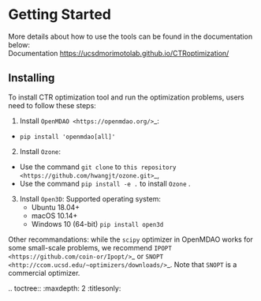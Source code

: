 Getting Started
===============
More details about how to use the tools can be found in the documentation below: \
Documentation https://ucsdmorimotolab.github.io/CTRoptimization/

Installing
----------
To install CTR optimization tool and run the optimization problems, users need to follow these steps:

1.  Install `OpenMDAO <https://openmdao.org/>`_: 
  - ``pip install 'openmdao[all]'``

2. Install ``Ozone``:

  - Use the command ``git clone`` to `this repository <https://github.com/hwangjt/ozone.git>`_,
  - Use the command ``pip install -e .`` to install ``Ozone`` .

3. Install ``Open3D``:
    Supported operating system:
    - Ubuntu 18.04+
    - macOS 10.14+
    - Windows 10 (64-bit)
    ``pip install open3d``

Other recommandations: while the ``scipy`` optimizer in OpenMDAO works for some small-scale problems, we recommend `IPOPT <https://github.com/coin-or/Ipopt/>`_ or `SNOPT <http://ccom.ucsd.edu/~optimizers/downloads/>`_.
Note that ``SNOPT`` is a commercial optimizer.



.. toctree::
  :maxdepth: 2
  :titlesonly:
